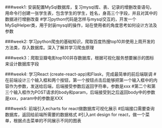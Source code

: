 ###week1: 安装配置MySql数据库，复习mysql库、表、记录的增删改查语句，用命令行创建一张学生表，包含学生的学生，姓名，身高三个字段，并且对其中的数据进行增删改查
          #学习python代码是怎样与mysql交互的，开发一个MySqlHelper类，用于封装mysql的操作，站在使用者的角度思考如何设计方法及参数
          
###week2: 学习python爬虫的基础知识，爬取百度热搜top10并使用上周开发的方法类，存入数据库。深入了解并学习爬虫原理

###week3：爬取豆瓣电影top100并存数据库，根据可视化服务想要展示的图标来设计数据库字段

###week4: 学习React (create-react-app)和Flask，完成最简单的前后端联调
          #在前端设计三个输入框和两个按钮，第一个按钮点击后能够把第一个输入框中的内容作为参数，发送给后端，后端接受参数后返回字符串，参数是xxx
          #第二个和第三个输入框作为POST请求的body和param，后端接受到之后返回body中的参数是xxx，param中的参数是XXX

###week5: 前端引入echarts for react做数据库可视化展示
          #后端接口需要查询数据库，返回给前端所需要的数据格式
          #引入ant design for react，做一个菜单，根据点击菜单的不同展示不同的图表
